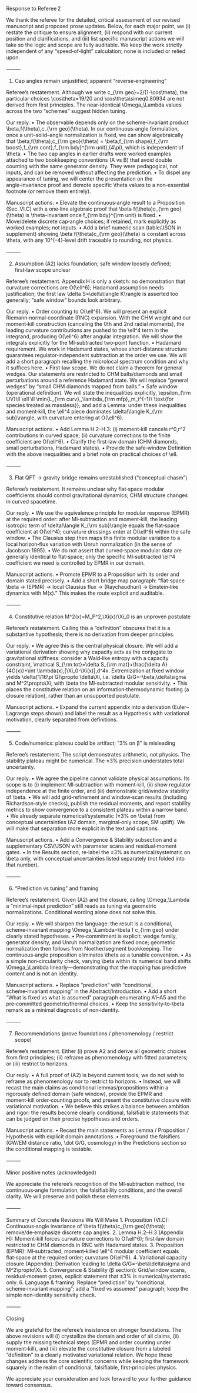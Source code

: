 Response to Referee 2

We thank the referee for the detailed, critical assessment of our revised manuscript and proposed prose updates. Below, for each major point, we (i) restate the critique to ensure alignment, (ii) respond with our current position and clarifications, and (iii) list specific manuscript actions we will take so the logic and scope are fully auditable. We keep the work strictly independent of any “speed‑of‑light” calculation; none is included or relied upon.

⸻

1) Cap angles remain unjustified; apparent “reverse‑engineering”

Referee’s restatement.
Although we write c_{\rm geo}=2/(1-\cos\theta), the particular choices \cos\theta=19/20 and \cos\theta\simeq0.80934 are not derived from first principles. The near‑identical \Omega_\Lambda values across the two “schemes” suggest hidden tuning.

Our reply.
	•	The observable depends only on the scheme‑invariant product \beta\,f(\theta)\,c_{\rm geo}(\theta). In our continuous‑angle formulation, once a unit–solid–angle normalization is fixed, we can show algebraically that
\beta\,f(\theta)\,c_{\rm geo}(\theta)
= \beta\,f_{\rm shape}\,f_{\rm boost}\,f_{\rm cont}\,f_{\rm bdy}^{\rm unit}\,(4\pi),
which is independent of \theta.
	•	The two cap angles in earlier drafts were worked examples attached to two bookkeeping conventions (A vs B) that avoid double counting with the same generator density. They were pedagogical, not inputs, and can be removed without affecting the prediction.
	•	To dispel any appearance of tuning, we will center the presentation on the angle‑invariance proof and demote specific \theta values to a non‑essential footnote (or remove them entirely).

Manuscript actions.
	•	Elevate the continuous‑angle result to a Proposition (Sec. VI.C) with a one‑line algebraic proof that \beta f(\theta)c_{\rm geo}(\theta) is \theta-invariant once f_{\rm bdy}^{\rm unit} is fixed.
	•	Move/delete discrete cap‑angle choices; if retained, mark explicitly as worked examples; not inputs.
	•	Add a brief numeric scan (table/JSON in supplement) showing \beta f(\theta)c_{\rm geo}(\theta) is constant across \theta, with any 10^{-4}‑level drift traceable to rounding, not physics.

⸻

2) Assumption (A2) lacks foundation; safe window loosely defined; first‑law scope unclear

Referee’s restatement.
Appendix H is only a sketch: no demonstration that curvature corrections are O(\ell^6); Hadamard assumption needs justification; the first law \delta S=\delta\langle K\rangle is asserted too generally; “safe window” bounds look arbitrary.

Our reply.
	•	Order counting to O(\ell^6). We will present an explicit Riemann‑normal‑coordinate (RNC) expansion. With the CHM weight and our moment‑kill construction (canceling the 0th and 2nd radial moments), the leading curvature contributions are pushed to the \ell^4 term in the integrand, producing O(\ell^6) after angular integration. We will show the integrals explicitly for the MI‑subtracted two‑point function.
	•	Hadamard requirement. We work in Hadamard states, whose short‑distance structure guarantees regulator‑independent subtraction at the order we use. We will add a short paragraph recalling the microlocal spectrum condition and why it suffices here.
	•	First‑law scope. We do not claim a theorem for general wedges. Our statements are restricted to CHM balls/diamonds and small perturbations around a reference Hadamard state. We will replace “general wedges” by “small CHM diamonds mapped from balls.”
	•	Safe window (operational definition). We will state the inequalities explicitly,
\epsilon_{\rm UV}\ll \ell \ll \min\{L_{\rm curv},\,\lambda_{\rm mfp},\,m_i^{-1}\ \text{for species treated as massless}\},
and add a Lemma: under these inequalities and moment‑kill, the \ell^4 piece dominates \delta\!\langle K_{\rm sub}\rangle, with curvature entering at O(\ell^6).

Manuscript actions.
	•	Add Lemma H.2–H.3: (i) moment‑kill cancels r^0,r^2 contributions in curved space; (ii) curvature corrections to the finite coefficient are O(\ell^6).
	•	Clarify the first‑law domain (CHM diamonds, small perturbations, Hadamard states).
	•	Provide the safe‑window Definition with the above inequalities and a brief note on practical choices of \ell.

⸻

3) Flat QFT → gravity bridge remains unestablished (“conceptual chasm”)

Referee’s restatement.
It remains unclear why flat‑space modular coefficients should control gravitational dynamics; CHM structure changes in curved spacetime.

Our reply.
	•	We use the equivalence principle for modular response (EPMR) at the required order: after MI‑subtraction and moment‑kill, the leading isotropic term of \delta\!\langle K_{\rm sub}\rangle equals the flat‑space coefficient at O(\ell^4); curvature dressings enter at O(\ell^6) within the safe window.
	•	The Clausius step then maps this finite modular variation to a local horizon‑flux variation with Unruh normalization (in the sense of Jacobson 1995).
	•	We do not assert that curved‑space modular data are generally identical to flat‑space; only the specific MI‑subtracted \ell^4 coefficient we need is controlled by EPMR in our domain.

Manuscript actions.
	•	Promote EPMR to a Proposition with its order and domain stated precisely.
	•	Add a short bridge map paragraph: “flat‑space \beta → (EPMR) → local Clausius flux → (Raychaudhuri) → Einstein‑like dynamics with M(x).” This makes the route explicit and auditable.

⸻

4) Constitutive relation M^2(x)=M_P^2\,\Xi(x)/\Xi_0 is an unproven postulate

Referee’s restatement.
Calling this a “definition” obscures that it is a substantive hypothesis; there is no derivation from deeper principles.

Our reply.
	•	We agree this is the central physical closure. We will add a variational derivation showing why capacity acts as the conjugate to gravitational stiffness: consider a Wald‑like entropy with a capacity constraint,
\mathcal S_{\rm tot}=\delta S_{\rm mat}+\frac{\delta A}{4G(x)}+\int \lambda(x)\,[\Xi_0-\Xi(x)]\,d^4x.
Extremization at fixed window yields \delta(1/16\pi G)\propto \delta\Xi, i.e. \delta G/G=-\beta\,\delta\sigma and M^2\propto\Xi, with \beta the MI‑subtracted modular sensitivity.
	•	This places the constitutive relation on an information‑thermodynamic footing (a closure relation), rather than an unsupported postulate.

Manuscript actions.
	•	Expand the current appendix into a derivation (Euler–Lagrange steps shown) and label the result as a Hypothesis with variational motivation, clearly separated from definitions.

⸻

5) Code/numerics: plateau could be artifact; “3% on β” is misleading

Referee’s restatement.
The script demonstrates arithmetic, not physics. The stability plateau might be numerical. The ±3% precision understates total uncertainty.

Our reply.
	•	We agree the pipeline cannot validate physical assumptions. Its scope is to (i) implement MI‑subtraction with moment‑kill, (ii) show regulator independence at the finite order, and (iii) demonstrate grid/window stability of \beta.
	•	We will add grid‑refinement and window‑scan results (including Richardson‑style checks), publish the residual moments, and report stability metrics to show convergence to a consistent plateau within a narrow band.
	•	We already separate numerical/systematic (±3% on \beta) from conceptual uncertainties (A2 domain, marginal‑only scope, SM uplift). We will make that separation more explicit in the text and captions.

Manuscript actions.
	•	Add a Convergence & Stability subsection and a supplementary CSV/JSON with parameter scans and residual‑moment gates.
	•	In the Results section, re‑label the ±3% as numerical/systematic on \beta only, with conceptual uncertainties listed separately (not folded into that number).

⸻

6) “Prediction vs tuning” and framing

Referee’s restatement.
Given (A2) and the closure, calling \Omega_\Lambda a “minimal‑input prediction” still reads as tuning via geometric normalizations. Conditional wording alone does not solve this.

Our reply.
	•	We will sharpen the language: the result is a conditional, scheme‑invariant mapping \Omega_\Lambda=\beta f c_{\rm geo} under clearly stated hypotheses.
	•	Pre‑commitment is explicit: wedge family, generator density, and Unruh normalization are fixed once; geometric normalization then follows from Noether/segment bookkeeping. The continuous‑angle proposition eliminates \theta as a tunable convention.
	•	As a simple non‑circularity check, varying \beta within its numerical band shifts \Omega_\Lambda linearly—demonstrating that the mapping has predictive content and is not an identity.

Manuscript actions.
	•	Replace “prediction” with “conditional, scheme‑invariant mapping” in the Abstract/Introduction.
	•	Add a short “What is fixed vs what is assumed” paragraph enumerating A1–A5 and the pre‑committed geometric/thermal choices.
	•	Keep the sensitivity‑to‑\beta remark as a minimal diagnostic of non‑identity.

⸻

7) Recommendations (prove foundations / phenomenology / restrict scope)

Referee’s restatement.
Either (i) prove A2 and derive all geometric choices from first principles; (ii) reframe as phenomenology with fitted parameters; or (iii) restrict to horizons.

Our reply.
	•	A full proof of (A2) is beyond current tools; we do not wish to reframe as phenomenology nor to restrict to horizons.
	•	Instead, we will recast the main claims as conditional lemmas/propositions within a rigorously defined domain (safe window), provide the EPMR and moment‑kill order‑counting proofs, and present the constitutive closure with variational motivation.
	•	We believe this strikes a balance between ambition and rigor: the results become clearly conditional, falsifiable statements that can be judged on their precise hypotheses and orders.

Manuscript actions.
	•	Recast the main statements as Lemma / Proposition / Hypothesis with explicit domain annotations.
	•	Foreground the falsifiers (GW/EM distance ratio, \dot G/G, cosmology) in the Predictions section so the conditional mapping is testable.

⸻

Minor positive notes (acknowledged)

We appreciate the referee’s recognition of the MI‑subtraction method, the continuous‑angle formulation, the falsifiability conditions, and the overall clarity. We will preserve and polish these elements.

⸻

Summary of Concrete Revisions We Will Make
	1.	Proposition (VI.C): Continuous‑angle invariance of \beta f(\theta)c_{\rm geo}(\theta); remove/de‑emphasize discrete cap angles.
	2.	Lemma H.2–H.3 (Appendix H): Moment‑kill forces curvature corrections to O(\ell^6); first‑law domain restricted to CHM diamonds in RNC with Hadamard states.
	3.	Proposition (EPMR): MI‑subtracted, moment‑killed \ell^4 modular coefficient equals flat‑space at the required order; curvature O(\ell^6).
	4.	Variational capacity closure (Appendix): Derivation leading to \delta G/G=-\beta\delta\sigma and M^2\propto\Xi.
	5.	Convergence & Stability (β section): Grid/window scans, residual‑moment gates, explicit statement that ±3% is numerical/systematic only.
	6.	Language & framing: Replace “prediction” by “conditional, scheme‑invariant mapping”; add a “fixed vs assumed” paragraph; keep the simple non‑identity sensitivity check.

⸻

Closing

We are grateful for the referee’s insistence on stronger foundations. The above revisions will (i) crystallize the domain and order of all claims, (ii) supply the missing technical steps (EPMR and order counting under moment‑kill), and (iii) elevate the constitutive closure from a labeled “definition” to a clearly motivated variational relation. We hope these changes address the core scientific concerns while keeping the framework squarely in the realm of conditional, falsifiable, first‑principles physics.

We appreciate your consideration and look forward to your further guidance toward consensus.